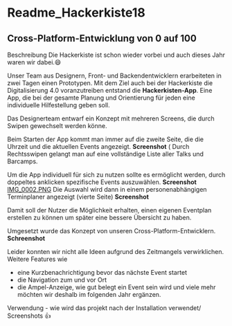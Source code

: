 # **Readme_Hackerkiste18**
## Cross-Platform-Entwicklung von 0 auf 100

Beschreibung
Die Hackerkiste ist schon wieder vorbei und auch dieses Jahr waren wir dabei.:smile:

Unser Team aus Designern, Front- und Backendentwicklern erarbeiteten in zwei Tagen einen Prototypen. 
Mit dem Ziel auch bei der Hackerkiste die Digitalisierung 4.0 voranzutreiben entstand die **Hackerkisten-App**.
Eine App, die bei der gesamte Planung und Orientierung für jeden eine individuelle Hilfestellung geben soll.

Das Designerteam entwarf ein Konzept mit mehreren Screens, die durch Swipen gewechselt werden könne.

Beim Starten der App kommt man immer auf die zweite Seite, die die Uhrzeit und die aktuellen Events angezeigt. **Screenshot**
(
Durch Rechtsswipen gelangt man auf eine vollständige Liste aller Talks und Barcamps.


Um die App individuell für sich zu nutzen sollte es ermöglicht werden, durch doppeltes anklicken spezifische Events auszuwählen. **Screenshot**
[IMG_0002.PNG](Screenshot1)
Die Auswahl wird dann in einem personenabhängigen Terminplaner angezeigt (vierte Seite)        **Screenshot**

Damit soll der Nutzer die Möglichkeit erhalten, einen eigenen Eventplan erstellen zu können um später eine bessere Übersicht zu haben.

Umgesetzt wurde das Konzept von unseren Cross-Platform-Entwicklern.
**Schreenshot**

Leider konnten wir nicht alle Ideen aufgrund des Zeitmangels verwirklichen.
Weitere Features wie
- eine Kurzbenachrichtigung bevor das nächste Event startet
- die Navigation zum und vor Ort 
- die Ampel-Anzeige, wie gut belegt ein Event sein wird
und viele mehr möchten wir deshalb im folgenden Jahr ergänzen. 


Verwendung - wie wird das projekt nach der Installation verwendet/ Screenshots
:+1:
